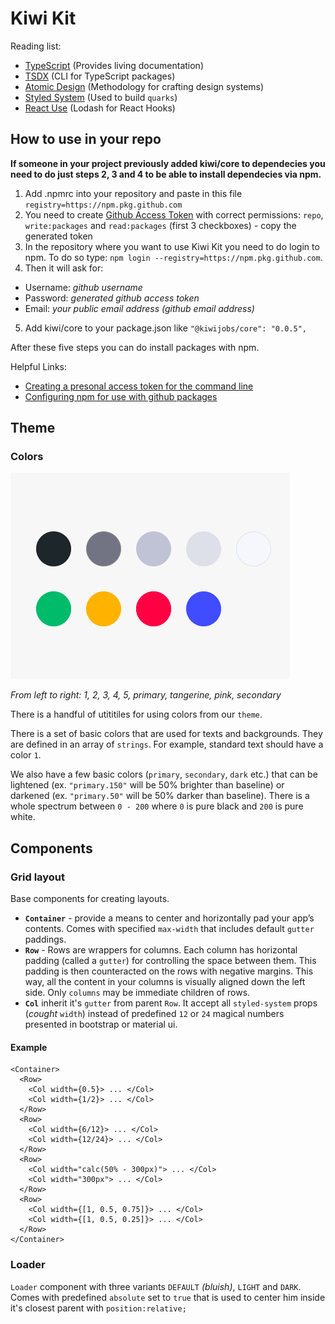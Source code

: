 # **Kiwi Kit**

Reading list:

- [TypeScript](https://www.typescriptlang.org/) (Provides living documentation)
- [TSDX](https://github.com/jaredpalmer/tsdx) (CLI for TypeScript packages)
- [Atomic Design](http://atomicdesign.bradfrost.com/) (Methodology for crafting design systems)
- [Styled System](https://styled-system.com/) (Used to build `quarks`)
- [React Use](https://github.com/streamich/react-use) (Lodash for React Hooks)

## **How to use in your repo**

**If someone in your project previously added kiwi/core to dependecies you need to do just steps 2, 3 and 4 to be able to install dependecies via npm.**

1. Add .npmrc into your repository and paste in this file `registry=https://npm.pkg.github.com`
2. You need to create [Github Access Token](https://github.com/settings/tokens) with correct permissions: `repo`, `write:packages` and `read:packages` (first 3 checkboxes) - copy the generated token
3. In the repository where you want to use Kiwi Kit you need to do login to npm. To do so type: `npm login --registry=https://npm.pkg.github.com`.
4. Then it will ask for:

- Username: _github username_
- Password: _generated github access token_
- Email: _your public email address (github email address)_

5. Add kiwi/core to your package.json like `"@kiwijobs/core": "0.0.5",`

After these five steps you can do install packages with npm.

Helpful Links:

- [Creating a presonal access token for the command line](https://help.github.com/en/github/authenticating-to-github/creating-a-personal-access-token-for-the-command-line)
- [Configuring npm for use with github packages](https://help.github.com/en/github/managing-packages-with-github-packages/configuring-npm-for-use-with-github-packages)

## **Theme**

### **Colors**

![Image description](./README_assets/colors.png)

_From left to right: 1, 2, 3, 4, 5, primary, tangerine, pink, secondary_

There is a handful of utititiles for using colors from our `theme`.

There is a set of basic colors that are used for texts and backgrounds. They are defined in an array of `strings`.
For example, standard text should have a color `1`.

We also have a few basic colors (`primary`, `secondary`, `dark` etc.) that can be lightened (ex. `"primary.150"` will be 50% brighter than baseline) or darkened (ex. `"primary.50"` will be 50% darker than baseline). There is a whole spectrum between `0 - 200` where `0` is pure black and `200` is pure white.

## **Components**

### **Grid layout**

Base components for creating layouts.

- **`Container`** - provide a means to center and horizontally pad your app’s contents. Comes with specified `max-width` that includes default `gutter` paddings.
- **`Row`** - Rows are wrappers for columns. Each column has horizontal padding (called a `gutter`) for controlling the space between them. This padding is then counteracted on the rows with negative margins. This way, all the content in your columns is visually aligned down the left side. Only `columns` may be immediate children of rows.
- **`Col`** inherit it's `gutter` from parent `Row`. It accept all `styled-system` props (_cought_ `width`) instead of predefined `12` or `24` magical numbers presented in bootstrap or material ui.

#### Example

```
<Container>
  <Row>
    <Col width={0.5}> ... </Col>
    <Col width={1/2}> ... </Col>
  </Row>
  <Row>
    <Col width={6/12}> ... </Col>
    <Col width={12/24}> ... </Col>
  </Row>
  <Row>
    <Col width="calc(50% - 300px)"> ... </Col>
    <Col width="300px"> ... </Col>
  </Row>
  <Row>
    <Col width={[1, 0.5, 0.75]}> ... </Col>
    <Col width={[1, 0.5, 0.25]}> ... </Col>
  </Row>
</Container>
```

### **Loader**

`Loader` component with three variants `DEFAULT` _(bluish)_, `LIGHT` and `DARK`.
Comes with predefined `absolute` set to `true` that is used to center him inside it's closest parent with `position:relative;`
